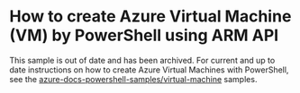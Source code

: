 
# How to create Azure Virtual Machine (VM) by PowerShell using ARM API

This sample is out of date and has been archived. For current and up to date instructions
on how to create Azure Virtual Machines with PowerShell, see the
[azure-docs-powershell-samples/virtual-machine](https://github.com/Azure/azure-docs-powershell-samples/tree/master/virtual-machine)
samples.
